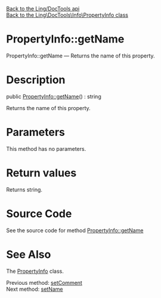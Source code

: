 [Back to the Ling/DocTools api](https://github.com/lingtalfi/DocTools/blob/master/doc/api/Ling/DocTools.md)<br>
[Back to the Ling\DocTools\Info\PropertyInfo class](https://github.com/lingtalfi/DocTools/blob/master/doc/api/Ling/DocTools/Info/PropertyInfo.md)


PropertyInfo::getName
================



PropertyInfo::getName — Returns the name of this property.




Description
================


public [PropertyInfo::getName](https://github.com/lingtalfi/DocTools/blob/master/doc/api/Ling/DocTools/Info/PropertyInfo/getName.md)() : string




Returns the name of this property.




Parameters
================

This method has no parameters.


Return values
================

Returns string.








Source Code
===========
See the source code for method [PropertyInfo::getName](/blob/master/Info/PropertyInfo.php#L102-L105)


See Also
================

The [PropertyInfo](https://github.com/lingtalfi/DocTools/blob/master/doc/api/Ling/DocTools/Info/PropertyInfo.md) class.

Previous method: [setComment](https://github.com/lingtalfi/DocTools/blob/master/doc/api/Ling/DocTools/Info/PropertyInfo/setComment.md)<br>Next method: [setName](https://github.com/lingtalfi/DocTools/blob/master/doc/api/Ling/DocTools/Info/PropertyInfo/setName.md)<br>

